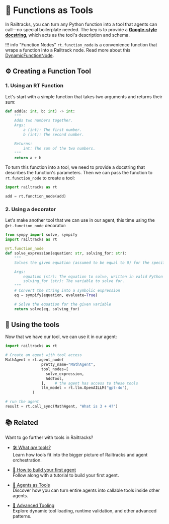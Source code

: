 # 🔧 Functions as Tools

In Railtracks, you can turn any Python function into a tool that agents can call—no special boilerplate needed. The key is to provide a [**Google-style docstring**](https://sphinxcontrib-napoleon.readthedocs.io/en/latest/example_google.html), which acts as the tool's description and schema.  

!!! info "Function Nodes"
    `rt.function_node` is a convenience function that wraps a function into a Railtrack node. Read more about this [DynamicFunctionNode](../../system_internals/node.md#dynamicfunctionnode).


## ⚙️ Creating a Function Tool

### 1. Using an RT Function
Let's start with a simple function that takes two arguments and returns their sum:

```python
def add(a: int, b: int) -> int:
    """
    Adds two numbers together.
    Args:
        a (int): The first number.
        b (int): The second number.

    Returns:
        int: The sum of the two numbers.
    """
    return a + b
```

To turn this function into a tool, we need to provide a docstring that describes the function's parameters. Then we can pass the function to `rt.function_node` to create a tool:

```python
import railtracks as rt

add = rt.function_node(add)
```

### 2. Using a decorator
Let's make another tool that we can use in our agent, this time using the `@rt.function_node` decorator:

```python
from sympy import solve, sympify
import railtracks as rt

@rt.function_node
def solve_expression(equation: str, solving_for: str):
    """
    Solves the given equation (assumed to be equal to 0) for the specified variable.

    Args:
        equation (str): The equation to solve, written in valid Python syntax.
        solving_for (str): The variable to solve for.
    """
    # Convert the string into a symbolic expression
    eq = sympify(equation, evaluate=True)

    # Solve the equation for the given variable
    return solve(eq, solving_for)
```

## 🔮 Using the tools

Now that we have our tool, we can use it in our agent:

```python
import railtracks as rt

# Create an agent with tool access
MathAgent = rt.agent_node(
                pretty_name="MathAgent",
                tool_nodes=[
                  solve_expression, 
                  AddTool,
                ],    # the agent has access to these tools
                llm_model = rt.llm.OpenAILLM("gpt-4o"),
            )

# run the agent
result = rt.call_sync(MathAgent, "What is 3 + 4?")
```

## 📚 Related

Want to go further with tools in Railtracks?

* [🛠️ What *are* tools?](../index.md) <br>
  Learn how tools fit into the bigger picture of Railtracks and agent orchestration.

* [🤖 How to build your first agent](../../tutorials/byfa.md) <br>
  Follow along with a tutorial to build your first agent.

* [🔧 Agents as Tools](./agents_as_tools.md) <br>
  Discover how you can turn entire agents into callable tools inside other agents.

* [🧠 Advanced Tooling](./advanced_usages.md) <br>
  Explore dynamic tool loading, runtime validation, and other advanced patterns.
